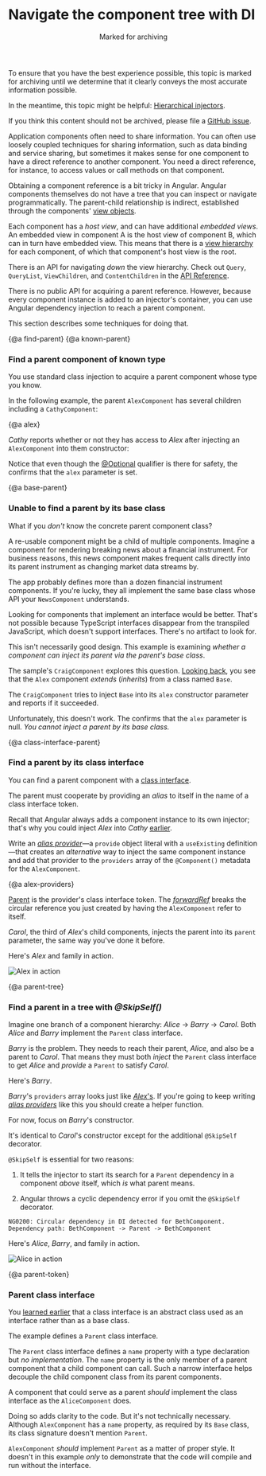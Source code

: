 # Navigate the component tree with DI

<div class="callout is-critical">
<header>Marked for archiving</header>

To ensure that you have the best experience possible, this topic is marked for archiving until we determine
that it clearly conveys the most accurate information possible.

In the meantime, this topic might be helpful: [Hierarchical injectors](guide/hierarchical-dependency-injection).

If you think this content should not be archived, please file a [GitHub issue](https://github.com/angular/angular/issues/new?template=3-docs-bug.md).

</div>

Application components often need to share information.
You can often use loosely coupled techniques for sharing information,
such as data binding and service sharing,
but sometimes it makes sense for one component to have a direct reference to another component.
You need a direct reference, for instance, to access values or call methods on that component.

Obtaining a component reference is a bit tricky in Angular.
Angular components themselves do not have a tree that you can
inspect or navigate programmatically. The parent-child relationship is indirect,
established through the components' [view objects](guide/glossary#view).

Each component has a *host view*, and can have additional *embedded views*.
An embedded view in component A is the
host view of component B, which can in turn have embedded view.
This means that there is a [view hierarchy](guide/glossary#view-hierarchy) for each component,
of which that component's host view is the root.

There is an API for navigating *down* the view hierarchy.
Check out `Query`, `QueryList`, `ViewChildren`, and `ContentChildren`
in the [API Reference](api/).

There is no public API for acquiring a parent reference.
However, because every component instance is added to an injector's container,
you can use Angular dependency injection to reach a parent component.

This section describes some techniques for doing that.

{@a find-parent}
{@a known-parent}


### Find a parent component of known type

You use standard class injection to acquire a parent component whose type you know.

In the following example, the parent `AlexComponent` has several children including a `CathyComponent`:

{@a alex}


<code-example path="dependency-injection-in-action/src/app/parent-finder.component.ts" region="alex-1" header="parent-finder.component.ts (AlexComponent v.1)"></code-example>



*Cathy* reports whether or not they has access to *Alex*
after injecting an `AlexComponent` into them constructor:

<code-example path="dependency-injection-in-action/src/app/parent-finder.component.ts" region="cathy" header="parent-finder.component.ts (CathyComponent)"></code-example>



Notice that even though the [@Optional](guide/dependency-injection-in-action#optional) qualifier
is there for safety,
the <live-example name="dependency-injection-in-action"></live-example>
confirms that the `alex` parameter is set.


{@a base-parent}


### Unable to find a parent by its base class

What if you *don't* know the concrete parent component class?

A re-usable component might be a child of multiple components.
Imagine a component for rendering breaking news about a financial instrument.
For business reasons, this news component makes frequent calls
directly into its parent instrument as changing market data streams by.

The app probably defines more than a dozen financial instrument components.
If you're lucky, they all implement the same base class
whose API your `NewsComponent` understands.


<div class="alert is-helpful">



Looking for components that implement an interface would be better.
That's not possible because TypeScript interfaces disappear
from the transpiled JavaScript, which doesn't support interfaces.
There's no artifact to look for.

</div>



This isn't necessarily good design.
This example is examining *whether a component can
inject its parent via the parent's base class*.

The sample's `CraigComponent` explores this question. [Looking back](#alex),
you see that the `Alex` component *extends* (*inherits*) from a class named `Base`.

<code-example path="dependency-injection-in-action/src/app/parent-finder.component.ts" region="alex-class-signature" header="parent-finder.component.ts (Alex class signature)"></code-example>



The `CraigComponent` tries to inject `Base` into its `alex` constructor parameter and reports if it succeeded.

<code-example path="dependency-injection-in-action/src/app/parent-finder.component.ts" region="craig" header="parent-finder.component.ts (CraigComponent)"></code-example>



Unfortunately, this doesn't work.
The <live-example name="dependency-injection-in-action"></live-example>
confirms that the `alex` parameter is null.
*You cannot inject a parent by its base class.*



{@a class-interface-parent}


### Find a parent by its class interface

You can find a parent component with a [class interface](guide/dependency-injection-in-action#class-interface).

The parent must cooperate by providing an *alias* to itself in the name of a class interface token.

Recall that Angular always adds a component instance to its own injector;
that's why you could inject *Alex* into *Cathy* [earlier](#known-parent).

Write an [*alias provider*](guide/dependency-injection-in-action#useexisting)&mdash;a `provide` object literal with a `useExisting`
definition&mdash;that creates an *alternative* way to inject the same component instance
and add that provider to the `providers` array of the `@Component()` metadata for the `AlexComponent`.

{@a alex-providers}


<code-example path="dependency-injection-in-action/src/app/parent-finder.component.ts" region="alex-providers" header="parent-finder.component.ts (AlexComponent providers)"></code-example>


[Parent](#parent-token) is the provider's class interface token.
The [*forwardRef*](guide/dependency-injection-in-action#forwardref) breaks the circular reference you just created by having the `AlexComponent` refer to itself.

*Carol*, the third of *Alex*'s child components, injects the parent into its `parent` parameter,
the same way you've done it before.

<code-example path="dependency-injection-in-action/src/app/parent-finder.component.ts" region="carol-class" header="parent-finder.component.ts (CarolComponent class)"></code-example>



Here's *Alex* and family in action.

<div class="lightbox">
  <img src="generated/images/guide/dependency-injection-in-action/alex.png" alt="Alex in action">
</div>



{@a parent-tree}


### Find a parent in a tree with _@SkipSelf()_

Imagine one branch of a component hierarchy: *Alice* -> *Barry* -> *Carol*.
Both *Alice* and *Barry* implement the `Parent` class interface.

*Barry* is the problem. They needs to reach their parent, *Alice*, and also be a parent to *Carol*.
That means they must both *inject* the `Parent` class interface to get *Alice* and
*provide* a `Parent` to satisfy *Carol*.

Here's *Barry*.

<code-example path="dependency-injection-in-action/src/app/parent-finder.component.ts" region="barry" header="parent-finder.component.ts (BarryComponent)"></code-example>



*Barry*'s `providers` array looks just like [*Alex*'s](#alex-providers).
If you're going to keep writing [*alias providers*](guide/dependency-injection-in-action#useexisting) like this you should create a helper function.

For now, focus on *Barry*'s constructor.

<code-tabs>

  <code-pane header="Barry's constructor" path="dependency-injection-in-action/src/app/parent-finder.component.ts" region="barry-ctor">

  </code-pane>

  <code-pane header="Carol's constructor" path="dependency-injection-in-action/src/app/parent-finder.component.ts" region="carol-ctor">

  </code-pane>

</code-tabs>


It's identical to *Carol*'s constructor except for the additional `@SkipSelf` decorator.

`@SkipSelf` is essential for two reasons:

1. It tells the injector to start its search for a `Parent` dependency in a component *above* itself,
which *is* what parent means.

2. Angular throws a cyclic dependency error if you omit the `@SkipSelf` decorator.

  `NG0200: Circular dependency in DI detected for BethComponent. Dependency path: BethComponent -> Parent -> BethComponent`

Here's *Alice*, *Barry*, and family in action.


<div class="lightbox">
  <img src="generated/images/guide/dependency-injection-in-action/alice.png" alt="Alice in action">
</div>

{@a parent-token}


###  Parent class interface
You [learned earlier](guide/dependency-injection-in-action#class-interface) that a class interface is an abstract class used as an interface rather than as a base class.

The example defines a `Parent` class interface.

<code-example path="dependency-injection-in-action/src/app/parent-finder.component.ts" region="parent" header="parent-finder.component.ts (Parent class-interface)"></code-example>



The `Parent` class interface defines a `name` property with a type declaration but *no implementation*.
The `name` property is the only member of a parent component that a child component can call.
Such a narrow interface helps decouple the child component class from its parent components.

A component that could serve as a parent *should* implement the class interface as the `AliceComponent` does.

<code-example path="dependency-injection-in-action/src/app/parent-finder.component.ts" region="alice-class-signature" header="parent-finder.component.ts (AliceComponent class signature)"></code-example>



Doing so adds clarity to the code. But it's not technically necessary.
Although `AlexComponent` has a `name` property, as required by its `Base` class,
its class signature doesn't mention `Parent`.

<code-example path="dependency-injection-in-action/src/app/parent-finder.component.ts" region="alex-class-signature" header="parent-finder.component.ts (AlexComponent class signature)"></code-example>



<div class="alert is-helpful">



`AlexComponent` *should* implement `Parent` as a matter of proper style.
It doesn't in this example *only* to demonstrate that the code will compile and run without the interface.


</div>
